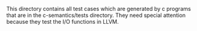 This directory contains all test cases which are generated by c programs that are in the c-semantics/tests directory.
They need special attention because they test the I/O functions in LLVM.
